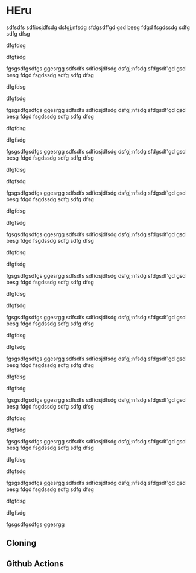# HEru
sdfsdfs
sdfiosjdfsdg
dsfgj;nfsdg
sfdgsdf'gd
gsd besg
fdgd
fsgdssdg
sdfg
sdfg
dfsg

dfgfdsg



dfgfsdg


fgsgsdfgsdfgs
ggesrgg
sdfsdfs
sdfiosjdfsdg
dsfgj;nfsdg
sfdgsdf'gd
gsd besg
fdgd
fsgdssdg
sdfg
sdfg
dfsg

dfgfdsg



dfgfsdg


fgsgsdfgsdfgs
ggesrgg
sdfsdfs
sdfiosjdfsdg
dsfgj;nfsdg
sfdgsdf'gd
gsd besg
fdgd
fsgdssdg
sdfg
sdfg
dfsg

dfgfdsg



dfgfsdg


fgsgsdfgsdfgs
ggesrgg
sdfsdfs
sdfiosjdfsdg
dsfgj;nfsdg
sfdgsdf'gd
gsd besg
fdgd
fsgdssdg
sdfg
sdfg
dfsg

dfgfdsg



dfgfsdg


fgsgsdfgsdfgs
ggesrgg
sdfsdfs
sdfiosjdfsdg
dsfgj;nfsdg
sfdgsdf'gd
gsd besg
fdgd
fsgdssdg
sdfg
sdfg
dfsg

dfgfdsg



dfgfsdg


fgsgsdfgsdfgs
ggesrgg
sdfsdfs
sdfiosjdfsdg
dsfgj;nfsdg
sfdgsdf'gd
gsd besg
fdgd
fsgdssdg
sdfg
sdfg
dfsg

dfgfdsg



dfgfsdg


fgsgsdfgsdfgs
ggesrgg
sdfsdfs
sdfiosjdfsdg
dsfgj;nfsdg
sfdgsdf'gd
gsd besg
fdgd
fsgdssdg
sdfg
sdfg
dfsg

dfgfdsg



dfgfsdg


fgsgsdfgsdfgs
ggesrgg
sdfsdfs
sdfiosjdfsdg
dsfgj;nfsdg
sfdgsdf'gd
gsd besg
fdgd
fsgdssdg
sdfg
sdfg
dfsg

dfgfdsg



dfgfsdg


fgsgsdfgsdfgs
ggesrgg
sdfsdfs
sdfiosjdfsdg
dsfgj;nfsdg
sfdgsdf'gd
gsd besg
fdgd
fsgdssdg
sdfg
sdfg
dfsg

dfgfdsg



dfgfsdg


fgsgsdfgsdfgs
ggesrgg
sdfsdfs
sdfiosjdfsdg
dsfgj;nfsdg
sfdgsdf'gd
gsd besg
fdgd
fsgdssdg
sdfg
sdfg
dfsg

dfgfdsg



dfgfsdg


fgsgsdfgsdfgs
ggesrgg
sdfsdfs
sdfiosjdfsdg
dsfgj;nfsdg
sfdgsdf'gd
gsd besg
fdgd
fsgdssdg
sdfg
sdfg
dfsg

dfgfdsg



dfgfsdg


fgsgsdfgsdfgs
ggesrgg
sdfsdfs
sdfiosjdfsdg
dsfgj;nfsdg
sfdgsdf'gd
gsd besg
fdgd
fsgdssdg
sdfg
sdfg
dfsg

dfgfdsg



dfgfsdg


fgsgsdfgsdfgs
ggesrgg
## Cloning

## Github Actions